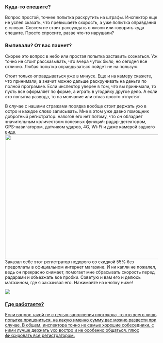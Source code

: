<h3>Куда-то спешите?</h3>
<p>Вопрос простой, точнее попытка раскрутить на штрафы. Инспектор еще не успел сказать, что превышаете скорость, а уже попытка оправдания в словах.  Совсем не стоит рассуждать о жизни или говорить куда спешите. Просто спросите, разве что-то нарушали?</p>
<h3>Выпивали? От вас пахнет?</h3>
<p>Скорее это вопрос в небо или простая попытка заставить сознаться. Уж точно не стоит рассказывать, что вчера чуток было, но сегодня все отлично. Любая попытка оправдываться пойдет не на пользую.</p>
<p>Стоит только оправдываться уже в минусе. Еще и на камеру скажете, что принимали, а значит можно дальше раскручивать на деньги по полной программе.
Если инспектор уверен в том, что вы принимали, то пусть все оформляет по форме, а играть в угодайку другое дело. А если это попытка развода, то на молчание или отказ просто отпустят.</p>
В случае с нашими стражами порядка вообще стоит держать ухо в остро и каждое слово записывать. Мне в этом уже давно помощник добротный регистратор. налогов его нет потому, что он обладает значительным количеством полезных функций: радар-детектором, GPS-навигатором, датчиком ударов, 4G, Wi-Fi и даже камерой заднего вида. 
<img src="https://github.com/alecha40/regist/blob/main/imgonline-com-ua-Mirror-DmxUgkeZxzKW7Kn.jpg?raw=true" width="720" height="410">
Заказал себе этот регистратор недорого со скидкой 55% без предоплаты в официальном интернет магазине. И ни капли не пожалел, ведь он прекрасно снимает, помогает мне сбрасывать скорость перед радарами и объезжать все пробки. Советую и вам его и делюсь магазином, где я заказывал его. Нажимайте на кнопку ниже!
</strong></p>
<a href="https://avtoregist.ru/l1/junsun/r3/?m=58fcd53ee8c&lnk=13786&s=qO6HZXay"><img src="https://github.com/alecha40/regist/blob/main/unnamed%20(1).jpg?raw=true">

<h3>Где работаете?</h3>
<p>Если вопрос такой не с целью заполнения протокола, то это всего лишь попытка прицениться, на какую именно сумму вас можно развести при случае.
В общем, инспектора точно не самые хорошие собеседники, с ними лучше держать ухо востро и не особенно общаться, плюс фиксировать все регистратором.</p>

